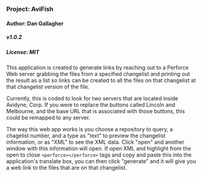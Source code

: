 ### Project: AviFish
#### Author: Dan Gallagher
##### v1.0.2
##### License: MIT

This application is created to generate links by reaching out to a Perforce Web server grabbing the files from a specified changelist and printing out the result as a list so links can be created to all the files on that changelist at that changelist version of the file.

Currently, this is coded to look for two servers that are located inside Avidyne, Corp. If you were to replace the buttons called Lincoln and Melbourne, and the base URL that is associated with those buttons, this could be remapped to any server.

The way this web app works is you choose a repository to query, a chagelist number, and a type as "text" to preview the changelist information, or as "XML" to see the XML data. Click "open" and another window with this information will open. If open XML and highlight from the open to close ```<perforce></perforce>``` tags and copy and paste this into the application's translate box, you can then click "generate" and it will give you a web link to the files that are on that changelist.
